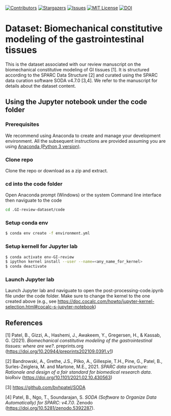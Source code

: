 [![Contributors][contributors-shield]][contributors-url]
[![Stargazers][stars-shield]][stars-url]
[![Issues][issues-shield]][issues-url]
[![MIT License][license-shield]][license-url]
[![DOI](https://zenodo.org/badge/404439394.svg)](https://zenodo.org/badge/latestdoi/404439394)

# Dataset: Biomechanical constitutive modeling of the gastrointestinal tissues
This is the dataset associated with our review manuscript on the biomechanical constitutive modeling of GI tissues [1]. It is structured according to the SPARC Data Structure [2] and curated using the SPARC data curation software SODA v4.7.0 [3,4]. We refer to the manuscript for details about the dataset content.

## Using the Jupyter notebook under the code folder

### Prerequisites 
We recommend using Anaconda to create and manage your development environment. All the subsequent instructions are provided assuming you are using [Anaconda (Python 3 version)](https://www.anaconda.com/products/individual).

### Clone repo
Clone the repo or download as a zip and extract.

### cd into the code folder

Open Anaconda prompt (Windows) or the system Command line interface then naviguate to the code
```sh
cd .GI-review-dataset/code

```

### Setup conda env
```sh
$ conda env create -f environment.yml
```

### Setup kernell for Jupyter lab
```sh
$ conda activate env-GI-review
$ ipython kernel install --user --name=<any_name_for_kernel>
$ conda deactivate
```
### Launch Jupyter lab
Launch Jupyter lab and naviguate to open the post-processing-code.ipynb file under the code folder. Make sure to change the kernel to the one created above (e.g., see https://doc.cocalc.com/howto/jupyter-kernel-selection.html#cocalc-s-jupyter-notebook)


## References
[1] Patel, B., Gizzi, A., Hashemi, J., Awakeem, Y., Gregersen, H., & Kassab, G. (2021). *Biomechanical constitutive modeling of the gastrointestinal tissues: where are we?*. preprints.org (https://doi.org/10.20944/preprints202109.0391.v1)

[2] Bandrowski, A., Grethe, J.S., Pilko, A., Gillespie, T.H., Pine, G., Patel, B., Surles-Zeiglera, M. and Martone, M.E., 2021. *SPARC data structure: Rationale and design of a fair standard for biomedical research data*. bioRxiv (https://doi.org/10.1101/2021.02.10.430563)

[3] https://github.com/bvhpatel/SODA

[4] Patel, B., Ngo, T., Soundarajan, S. *SODA (Software to Organize Data Automatically) for SPARC: v4.7.0*. Zenodo (https://doi.org/10.5281/zenodo.5392287). 


[contributors-shield]: https://img.shields.io/github/contributors/bvhpatel/GI-review-dataset.svg?style=flat-square
[contributors-url]: https://github.com/bvhpatel/GI-review-dataset/graphs/contributors
[stars-shield]: https://img.shields.io/github/stars/bvhpatel/GI-review-dataset.svg?style=flat-square
[stars-url]: https://github.com/bvhpatel/GI-review-dataset/stargazers
[issues-shield]: https://img.shields.io/github/issues/bvhpatel/GI-review-dataset.svg?style=flat-square
[issues-url]: https://github.com/bvhpatel/GI-review-dataset/issues
[license-shield]: https://img.shields.io/github/license/bvhpatel/GI-review-dataset.svg?style=flat-square
[license-url]: https://github.com/bvhpatel/GI-review-dataset/blob/master/LICENSE
